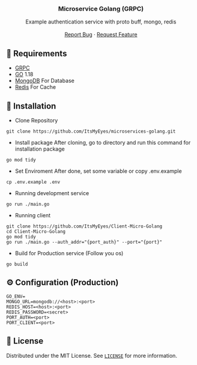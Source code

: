 <br />
<p align="center">

  <h3 align="center">Microservice Golang (GRPC)</h3>

  <p align="center">
    Example authentication service with proto buff, mongo, redis
    <br />
    <br />
    <a href="https://github.com/ItsMyEyes/microservices-golang/issues">Report Bug</a>
    ·
    <a href="https://github.com/ItsMyEyes/microservices-golang/issues">Request Feature</a>
  </p>
</p>

## 📎 Requirements
* [GRPC](https://grpc.io/docs/languages/go/quickstart/)
* [GO](https://go.dev/) 1.18
* [MongoDB](https://www.mongodb.com) For Database
* [Redis](https://redis.io/) For Cache


## 🚀 Installation
- Clone Repository
```
git clone https://github.com/ItsMyEyes/microservices-golang.git
```
- Install package
After cloning, go to directory and run this command for installation package
```
go mod tidy
```
- Set Enviroment
After done, set some variable or copy .env.example
```
cp .env.example .env
```
- Running development service
```
go run ./main.go
```

- Running client 
```
git clone https://github.com/ItsMyEyes/Client-Micro-Golang
cd Client-Micro-Golang
go mod tidy
go run ./main.go --auth_addr="{port_auth}" --port="{port}"
```

- Build for Production service (Follow you os)
```
go build 
```

## ⚙️ Configuration (Production)
```
GO_ENV=
MONGO_URL=mongodb://<host>:<port>
REDIS_HOST=<host>:<port>
REDIS_PASSWORD=<secret>
PORT_AUTH=<port>
PORT_CLIENT=<port>
```


## 🔐 License
Distributed under the MIT License. See [`LICENSE`](https://github.com/ItsMyEyes/microservices-golang/blob/master/LICENSE) for more information.
